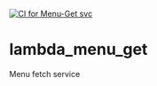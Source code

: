 [![CI for Menu-Get svc](https://github.com/c9-org/lambda_menu_get/actions/workflows/ci.yaml/badge.svg)](https://github.com/c9-org/lambda_menu_get/actions/workflows/ci.yaml)

# lambda_menu_get
Menu fetch service

